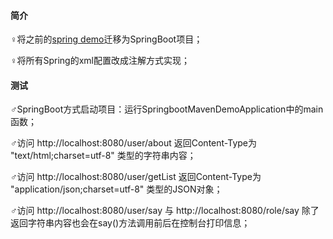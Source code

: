 #### 简介
♀将之前的[spring demo](https://github.com/congzhou09/spring_maven_demo)迁移为SpringBoot项目；

♀将所有Spring的xml配置改成注解方式实现；

#### 测试

♂SpringBoot方式启动项目：运行SpringbootMavenDemoApplication中的main函数；

♂访问 http://localhost:8080/user/about 返回Content-Type为 "text/html;charset=utf-8" 类型的字符串内容；

♂访问 http://localhost:8080/user/getList 返回Content-Type为 "application/json;charset=utf-8" 类型的JSON对象；

♂访问 http://localhost:8080/user/say 与 http://localhost:8080/role/say 除了返回字符串内容也会在say()方法调用前后在控制台打印信息；